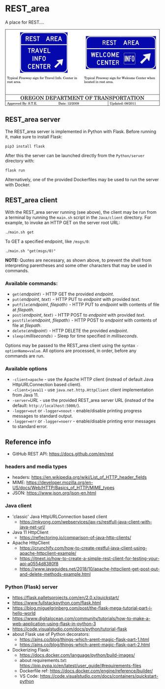 
# REST_area

A place for REST....

![REST AREA](images/REST_area.png)

## REST_area server

The REST_area server is implemented in Python with Flask.  Before running it, make sure to install Flask:

    pip3 install flask

After this the server can be launched directly from the `Python/server` directory with:

    flask run

Alternatively, one of the provided Dockerfiles may be used to run the server with Docker.

## REST_area client

With the REST_area server running (see above), the client may be run from a terminal by running the `main.sh` script in the `Java/client` directory.  For example, to invoke an HTTP GET on the server root URL:

    ./main.sh get

To GET a specified endpoint, like `/msgs/0`:

    ./main.sh "get(msgs/0)"

__NOTE:__ Quotes are necessary, as shown above, to prevent the shell from interpreting parentheses and some other characters that may be used in commands.

### Available commands:
- `get(`_endpoint_`)` - HTTP GET the provided _endpoint_.
- `put(`_endpoint_, _text_`)` - HTTP PUT to _endpoint_ with provided _text_.
- `putfile(`_endpoint_, _filepath_`)` - HTTP PUT to _endpoint_ with contents of file at _filepath_.
- `post(`_endpoint_, _text_`)` - HTTP POST to _endpoint_ with provided _text_.
- `postfile(`_endpoint_, _filepath_`)` - HTTP POST to _endpoint_ with contents of file at _filepath_.
- `delete(`_endpoint_`)` - HTTP DELETE the provided _endpoint_.
- `sleep(`_milliseconds_`)` - Sleep for time specified in _milliseconds_.

Options may be passed to the REST_area client using the syntax `-optionName=value`.  All options are processed, in order, before any commands are run.

### Available options
- `-client=apache` - use the Apache HTTP client (instead of default Java HttpURLConnection based client).
- `-client=java11` - use `java.net.http.HttpClient` client implementation from Java 11.
- `-server=`_URL_ - use the provided REST_area server URL (instead of the default: `http://localhost:5000/`).
- `-logger=out` or `-logger=noout` - enable/disable printing progress messages to standard output.
- `-logger=err` or `-logger=noerr` - enable/disable printing error messages to standard error.

## Reference info

- GitHub REST API: https://docs.github.com/en/rest

### headers and media types

- headers: https://en.wikipedia.org/wiki/List_of_HTTP_header_fields
- MIME: https://developer.mozilla.org/en-US/docs/Web/HTTP/Basics_of_HTTP/MIME_types
- JSON: https://www.json.org/json-en.html

### Java client

- 'classic' Java HttpURLConnection based client
  - https://mkyong.com/webservices/jax-rs/restfull-java-client-with-java-net-url/
- Java 11 HttpClient
  - https://reflectoring.io/comparison-of-java-http-clients/
- Apache HttpClient
  - https://crunchify.com/how-to-create-restful-java-client-using-apache-httpclient-example/
  - https://itnext.io/how-to-create-a-simple-rest-client-for-testing-your-api-a0554d8380f8
  - https://www.javaguides.net/2018/10/apache-httpclient-get-post-put-and-delete-methods-example.html

### Python (Flask) server

- https://flask.palletsprojects.com/en/2.0.x/quickstart/
- https://www.fullstackpython.com/flask.html
- https://blog.miguelgrinberg.com/post/the-flask-mega-tutorial-part-i-hello-world
- https://www.digitalocean.com/community/tutorials/how-to-make-a-web-application-using-flask-in-python-3
- https://code.visualstudio.com/docs/python/tutorial-flask
- about Flask use of Python decorators:
  - https://ains.co/blog/things-which-arent-magic-flask-part-1.html
  - https://ains.co/blog/things-which-arent-magic-flask-part-2.html
- Dockerizing Flask:
  - https://docs.docker.com/language/python/build-images/
  - about requirements.txt: https://pip.pypa.io/en/latest/user_guide/#requirements-files
  - Dockerfile ref: https://docs.docker.com/engine/reference/builder/
  - VS Code: https://code.visualstudio.com/docs/containers/quickstart-python

